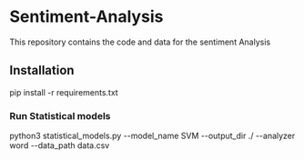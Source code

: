 # Sentiment-Analysis
This repository contains the code and data for the sentiment Analysis

## Installation
pip install -r requirements.txt

### Run Statistical models

python3 statistical_models.py --model_name SVM --output_dir ./ --analyzer word --data_path data.csv
